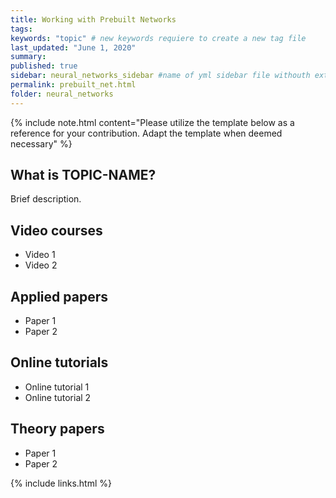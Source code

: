 ```yaml
---
title: Working with Prebuilt Networks
tags:
keywords: "topic" # new keywords requiere to create a new tag file
last_updated: "June 1, 2020"
summary: 
published: true
sidebar: neural_networks_sidebar #name of yml sidebar file withouth extension
permalink: prebuilt_net.html
folder: neural_networks
---
```




{% include note.html content="Please utilize the template below as a reference for your contribution. Adapt the template when deemed necessary" %}

## What is TOPIC-NAME?

Brief description.

## Video courses

* Video 1
* Video 2

## Applied papers 
* Paper 1
* Paper 2

## Online tutorials

* Online tutorial 1
* Online tutorial 2

## Theory papers 
* Paper 1
* Paper 2

{% include links.html %}
